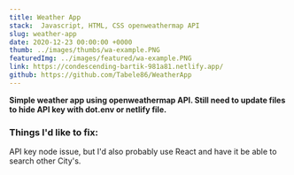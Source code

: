 ```yaml
---
title: Weather App
stack:  Javascript, HTML, CSS openweathermap API
slug: weather-app
date: 2020-12-23 00:00:00 +0000
thumb: ../images/thumbs/wa-example.PNG
featuredImg: ../images/featured/wa-example.PNG
link: https://condescending-bartik-981a81.netlify.app/
github: https://github.com/Tabele86/WeatherApp
---
```

**Simple weather app using openweathermap API. Still need to update files to hide API key with dot.env or netlify file.**

### Things I'd like to fix:
API key node issue, but I'd also probably use React and have it be able to search other City's.